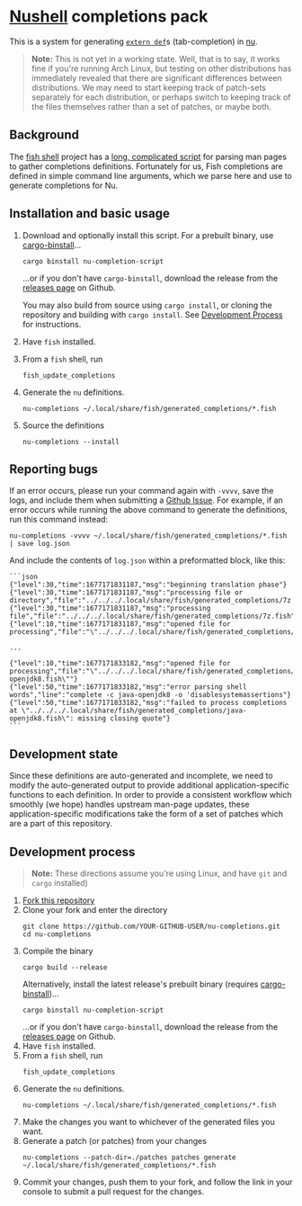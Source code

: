 # [Nushell](nushell.sh) completions pack

This is a system for generating [`extern def`](https://www.nushell.sh/book/custom_completions.html#modules-and-custom-completions)s (tab-completion) in
[nu](nushell.sh).

> **Note:**
> This is not yet in a working state. Well, that is to say, it works fine if
  you're running Arch Linux, but testing on other distributions has immediately
  revealed that there are significant differences between distributions. We may
  need to start keeping track of patch-sets separately for each distribution,
  or perhaps switch to keeping track of the files themselves rather than a set
  of patches, or maybe both.

## Background
The [fish shell](fishshell.com/) project has a [long, complicated script](https://github.com/fish-shell/fish-shell/blob/master/share/tools/create_manpage_completions.py)
for parsing man pages to gather completions definitions. Fortunately for us,
Fish completions are defined in simple command line arguments, which we parse
here and use to generate completions for Nu.

## Installation and basic usage
1. Download and optionally install this script. For a prebuilt binary, use
   [cargo-binstall](https://lib.rs/crates/cargo-binstall)...
   ~~~console
   cargo binstall nu-completion-script
   ~~~
   ...or if you don't have `cargo-binstall`, download the release from the
   [releases page](https://github.com/dscottboggs/nu-completions/releases) on Github.

   You may also build from source using `cargo install`, or cloning the
   repository and building with `cargo install`. See [Development Process](#development-process) for instructions.
2. Have `fish` installed.
3. From a `fish` shell, run
   ~~~fish
   fish_update_completions
   ~~~
4. Generate the `nu` definitions.
   ~~~console
   nu-completions ~/.local/share/fish/generated_completions/*.fish
   ~~~
5. Source the definitions
   ~~~console
   nu-completions --install
   ~~~

## Reporting bugs
If an error occurs, please run your command again with `-vvvv`, save the logs,
and include them when submitting a [Github
Issue](https://github.com/dscottboggs/nu-completions/issues/new). For example,
if an error occurs while running the above command to generate the definitions,
run this command instead:

~~~console
nu-completions -vvvv ~/.local/share/fish/generated_completions/*.fish | save log.json
~~~

And include the contents of `log.json` within a preformatted block, like this:

~~~text
```json
{"level":30,"time":1677171831187,"msg":"beginning translation phase"}
{"level":30,"time":1677171831187,"msg":"processing file or directory","file":"../../../.local/share/fish/generated_completions/7z.fish"}
{"level":30,"time":1677171831187,"msg":"processing file","file":"../../../.local/share/fish/generated_completions/7z.fish"}
{"level":10,"time":1677171831187,"msg":"opened file for processing","file":"\"../../../.local/share/fish/generated_completions/7z.fish\""}

...

{"level":10,"time":1677171833182,"msg":"opened file for processing","file":"\"../../../.local/share/fish/generated_completions/java-openjdk8.fish\""}
{"level":50,"time":1677171833182,"msg":"error parsing shell words","line":"complete -c java-openjdk8 -o 'disablesystemassertions"}
{"level":50,"time":1677171833182,"msg":"failed to process completions at \"../../../.local/share/fish/generated_completions/java-openjdk8.fish\": missing closing quote"}
```
~~~

## Development state
Since these definitions are auto-generated and incomplete, we need to modify
the auto-generated output to provide additional application-specific functions
to each definition. In order to provide a consistent workflow which smoothly
(we hope) handles upstream man-page updates, these application-specific
modifications take the form of a set of patches which are a part of this
repository.

## Development process

> **Note:**
> These directions assume you're using Linux, and have `git` and `cargo` installed)

1. [Fork this repository](https://github.com/dscottboggs/nu-completions/fork)
2. Clone your fork and enter the directory
   ~~~console
   git clone https://github.com/YOUR-GITHUB-USER/nu-completions.git
   cd nu-completions
   ~~~
3. Compile the binary
   ~~~console
   cargo build --release
   ~~~
   Alternatively, install the latest release's prebuilt binary (requires
   [cargo-binstall](https://lib.rs/crates/cargo-binstall))...
   ~~~console
   cargo binstall nu-completion-script
   ~~~
   ...or if you don't have `cargo-binstall`, download the release from the
   [releases page](https://github.com/dscottboggs/nu-completions/releases) on Github.
4. Have `fish` installed.
5. From a `fish` shell, run
   ~~~fish
   fish_update_completions
   ~~~
6. Generate the `nu` definitions.
   ~~~console
   nu-completions ~/.local/share/fish/generated_completions/*.fish
   ~~~
7. Make the changes you want to whichever of the generated files you want.
8. Generate a patch (or patches) from your changes
   ~~~console
   nu-completions --patch-dir=./patches patches generate ~/.local/share/fish/generated_completions/*.fish
   ~~~
9. Commit your changes, push them to your fork, and follow the link in your
   console to submit a pull request for the changes.